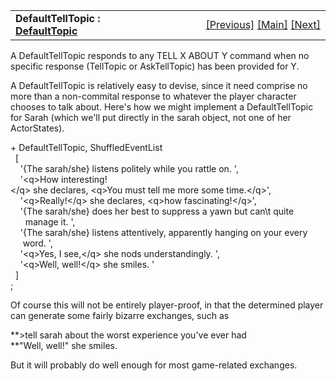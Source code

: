 <table width="100%" data-border="0" data-cellspacing="0"
data-cellpadding="3" data-bgcolor="#C0C0C0">
<colgroup>
<col style="width: 50%" />
<col style="width: 50%" />
</colgroup>
<tbody>
<tr>
<td style="text-align: left;"><strong>DefaultTellTopic : <a
href="defaulttopics-overview.htm">DefaultTopic</a><br />
</strong></td>
<td style="text-align: right;"><a
href="defaultasktopic.htm">[Previous]</a> <a
href="generalintroduction.htm">[Main]</a> <a
href="defaultasktelltopic.htm">[Next]</a></td>
</tr>
</tbody>
</table>

  
A DefaultTellTopic responds to any TELL X ABOUT Y command when no
specific response (TellTopic or AskTellTopic) has been provided for Y.  
  
A DefaultTellTopic is relatively easy to devise, since it need comprise
no more than a non-commital response to whatever the player character
chooses to talk about. Here's how we might implement a DefaultTellTopic
for Sarah (which we'll put directly in the sarah object, not one of her
ActorStates).  
  
+ DefaultTellTopic, ShuffledEventList    
  \[  
    '{The sarah/she} listens politely while you rattle on. ',  
    '\<q\>How interesting!\</q\> she declares, \<q\>You must tell me more some time.\</q\>',  
    '\<q\>Really!\</q\> she declares, \<q\>how fascinating!\</q\>',  
    '{The sarah/she} does her best to suppress a yawn but can\\t quite  
      manage it. ',  
    '{The sarah/she} listens attentively, apparently hanging on your every  
     word. ',  
    '\<q\>Yes, I see,\</q\> she nods understandingly. ',      
    '\<q\>Well, well!\</q\> she smiles. '  
  \]  
;   
  
Of course this will not be entirely player-proof, in that the determined
player can generate some fairly bizarre exchanges, such as  
  
**\>tell sarah about the worst experience you've ever had  
**"Well, well!" she smiles.  
  
But it will probably do well enough for most game-related exchanges.  
  
  
  
